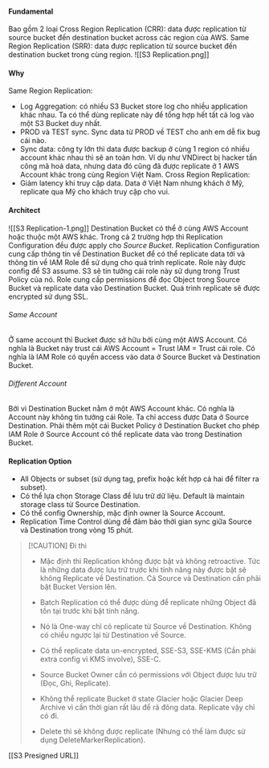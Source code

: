 #### Fundamental
Bao gồm 2 loại
Cross Region Replication (CRR): data được replication từ source bucket đến destination bucket across các region của AWS.
Same Region Replication (SRR): data được replication từ source bucket đến destination bucket trong cùng region.
![[S3 Replication.png]]

#### Why
Same Region Replication:
- Log Aggregation: có nhiều S3 Bucket store log cho nhiều application khác nhau. Ta có thể dùng replicate này để tổng hợp hết tất cả log vào một S3 Bucket duy nhất.
- PROD và TEST sync. Sync data từ PROD về TEST cho anh em dễ fix bug cái nào.
- Sync data: công ty lớn thì data được backup ở cùng 1 region có nhiều account khác nhau thì sẽ an toàn hơn. Ví dụ như VNDirect bị hacker tấn công mã hoá data, nhưng data đó cũng đã được replicate ở 1 AWS Account khác trong cùng Region Việt Nam.
Cross Region Replication:
- Giảm latency khi truy cập data. Data ở Việt Nam nhưng khách ở Mỹ, replicate qua Mỹ cho khách truy cập cho vui.
#### Architect
![[S3 Replication-1.png]]
Destination Bucket có thể ở cùng AWS Account hoặc thuộc một AWS khác.
Trong cả 2 trường hợp thì Replication Configuration đều được apply cho *Source Bucket*.
Replication Configuration cung cấp thông tin về Destination Bucket để có thể replicate data tới và thông tin về IAM Role để sử dụng cho quá trình replicate.
Role này được config để S3 assume. S3 sẽ tin tưởng cái role này sử dụng trong Trust Policy của nó. Role cung cấp permissions để đọc Object trong Source Bucket và replicate data vào Destination Bucket.
Quá trình replicate sẽ được encrypted sử dụng SSL.
###### Same Account
Ở same account thì Bucket được sở hữu bởi cùng một AWS Account. Có nghĩa là Bucket này trust cái AWS Account = Trust IAM = Trust cái role.
Có nghĩa là IAM Role có quyền access vào data ở Source Bucket và Destination Bucket.
###### Different Account
Bởi vì Destination Bucket nằm ở một AWS Account khác. Có nghĩa là Account này không tin tưởng cái Role.
Ta chỉ access được Data ở Source Destination.
Phải thêm một cái Bucket Policy ở Destination Bucket cho phép IAM Role ở Source Account có thể replicate data vào trong Destination Bucket.
#### Replication Option
- All Objects or subset (sử dụng tag, prefix hoặc kết hợp cả hai để filter ra subset).
- Có thể lựa chọn Storage Class để lưu trữ dữ liệu. Default là maintain storage class từ Source Destination.
- Có thể config Ownership, mặc định owner là Source Account.
- Replication Time Control dùng để đảm bảo thời gian sync giữa Source và Destination trong vòng 15 phút.


> [!CAUTION] Đi thi
> - Mặc định thì Replication không được bật và không retroactive. Tức là những data được lưu trữ trước khi tính năng này được bật sẽ không Replicate về Destination. Cả Source và Destination cần phải bật Bucket Version lên.
> 
> - Batch Replication có thể được dùng để replicate những Object đã tồn tại trước khi bật tính năng.
> 
> - Nó là One-way chỉ có replicate từ Source về Destination. Không có chiều ngược lại từ Destination về Source.
> 
> - Có thể replicate data un-encrypted, SSE-S3, SSE-KMS (Cần phải extra config vì KMS involve), SSE-C.
> 
> - Source Bucket Owner cần có permissions với Object được lưu trữ (Đọc, Ghi, Replicate).
> 
> - Không thể replicate Bucket ở state Glacier hoặc Glacier Deep Archive vì cần thời gian rất lâu để rã đông data. Replicate vậy chỉ có đi.
> 
> - Delete thì sẽ không được replicate (Nhưng có thể làm được sử dụng DeleteMarkerReplication).

[[S3 Presigned URL]]

